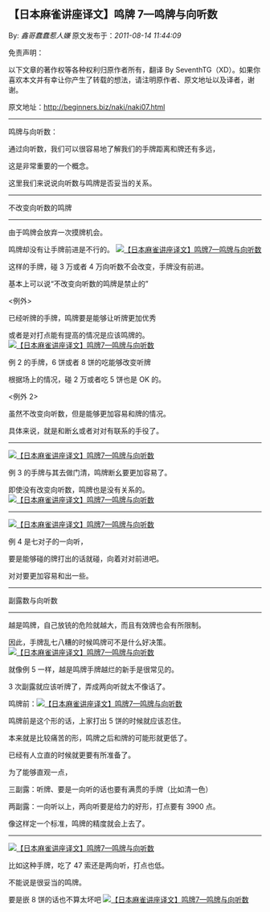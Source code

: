 ## 【日本麻雀讲座译文】鸣牌 7—鸣牌与向听数

By: _鑫哥蠢蠢惹人嫌_ 原文发布于：_2011-08-14 11:44:09_

免责声明：

以下文章的著作权等各种权利归原作者所有，翻译 By
SeventhTG（XD）。如果你喜欢本文并有幸让你产生了转载的想法，请注明原作者、原文地址以及译者，谢谢。

原文地址：http://beginners.biz/naki/naki07.html

---

鸣牌与向听数：

通过向听数，我们可以很容易地了解我们的手牌距离和牌还有多远，

这是非常重要的一个概念。

这里我们来说说向听数与鸣牌是否妥当的关系。

---

不改变向听数的鸣牌

---

由于鸣牌会放弃一次摸牌机会。

鸣牌却没有让手牌前进是不行的。
[![【日本麻雀讲座译文】鸣牌7—鸣牌与向听数](http://s6.sinaimg.cn/middle/7f78b76fgaa6f181cb3d5&690)](http://photo.blog.sina.com.cn/showpic.html#blogid=7f78b76f0100vc1d&url=http://s6.sinaimg.cn/orignal/7f78b76fgaa6f181cb3d5)

这样的手牌，碰 3 万或者 4 万向听数不会改变，手牌没有前进。

基本上可以说“不改变向听数的鸣牌是禁止的”

<例外>

已经听牌的手牌，鸣牌要是能够让听牌更加优秀

或者是对打点能有提高的情况是应该鸣牌的。
[![【日本麻雀讲座译文】鸣牌7—鸣牌与向听数](http://s15.sinaimg.cn/middle/7f78b76fgaa6f24b7190e&690)](http://photo.blog.sina.com.cn/showpic.html#blogid=7f78b76f0100vc1d&url=http://s15.sinaimg.cn/orignal/7f78b76fgaa6f24b7190e)

例 2 的手牌，6 饼或者 8 饼的吃能够改变听牌

根据场上的情况，碰 2 万或者吃 5 饼也是 OK 的。

<例外 2>

虽然不改变向听数，但是能够更加容易和牌的情况。

具体来说，就是和断幺或者对对有联系的手役了。

---

[![【日本麻雀讲座译文】鸣牌7—鸣牌与向听数](http://s9.sinaimg.cn/middle/7f78b76fgaa6f2eb58008&690)](http://photo.blog.sina.com.cn/showpic.html#blogid=7f78b76f0100vc1d&url=http://s9.sinaimg.cn/orignal/7f78b76fgaa6f2eb58008)

例 3 的手牌与其去做门清，鸣牌断幺要更加容易了。

即使没有改变向听数，鸣牌也是没有关系的。
[![【日本麻雀讲座译文】鸣牌7—鸣牌与向听数](http://s4.sinaimg.cn/middle/7f78b76fgaa6f368ccc93&690)](http://photo.blog.sina.com.cn/showpic.html#blogid=7f78b76f0100vc1d&url=http://s4.sinaimg.cn/orignal/7f78b76fgaa6f368ccc93)

---

[![【日本麻雀讲座译文】鸣牌7—鸣牌与向听数](http://s10.sinaimg.cn/middle/7f78b76fg7771859bc649&690)](http://photo.blog.sina.com.cn/showpic.html#blogid=7f78b76f0100vc1d&url=http://s10.sinaimg.cn/orignal/7f78b76fg7771859bc649)

例 4 是七对子的一向听，

要是能够碰的牌打出的话就碰，向着对对前进吧。

对对要更加容易和出一些。

---

副露数与向听数

---

越是鸣牌，自己放铳的危险就越大，而且有效牌也会有所限制。

因此，手牌乱七八糟的时候鸣牌可不是什么好决策。
[![【日本麻雀讲座译文】鸣牌7—鸣牌与向听数](http://s16.sinaimg.cn/middle/7f78b76fgaa6f44cba6df&690)](http://photo.blog.sina.com.cn/showpic.html#blogid=7f78b76f0100vc1d&url=http://s16.sinaimg.cn/orignal/7f78b76fgaa6f44cba6df)

就像例 5 一样，越是鸣牌手牌越烂的新手是很常见的。

3 次副露就应该听牌了，弄成两向听就太不像话了。

鸣牌前：[![【日本麻雀讲座译文】鸣牌7—鸣牌与向听数](http://s5.sinaimg.cn/middle/7f78b76fgaa6f4d7877f4&690)](http://photo.blog.sina.com.cn/showpic.html#blogid=7f78b76f0100vc1d&url=http://s5.sinaimg.cn/orignal/7f78b76fgaa6f4d7877f4)

鸣牌前是这个形的话，上家打出 5 饼的时候就应该忍住。

本来就是比较痛苦的形，鸣牌之后和牌的可能形就更低了。

已经有人立直的时候就更要有所准备了。

为了能够直观一点，

三副露：听牌、要是一向听的话也要有满贯的手牌（比如清一色）

两副露：一向听以上，两向听要是给力的好形，打点要有 3900 点。

像这样定一个标准，鸣牌的精度就会上去了。

---

[![【日本麻雀讲座译文】鸣牌7—鸣牌与向听数](http://s16.sinaimg.cn/middle/7f78b76fgaa700c96da2f&690)](http://photo.blog.sina.com.cn/showpic.html#blogid=7f78b76f0100vc1d&url=http://s16.sinaimg.cn/orignal/7f78b76fgaa700c96da2f)

比如这种手牌，吃了 47 索还是两向听，打点也低。

不能说是很妥当的鸣牌。

要是嵌 8 饼的话也不算太坏吧
[![【日本麻雀讲座译文】鸣牌7—鸣牌与向听数](http://s7.sinaimg.cn/middle/7f78b76fgaa7016513066&690)](http://photo.blog.sina.com.cn/showpic.html#blogid=7f78b76f0100vc1d&url=http://s7.sinaimg.cn/orignal/7f78b76fgaa7016513066)
